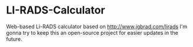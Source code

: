 # LI-RADS-Calculator
Web-based Li-RADS calculator based on http://www.jgbrad.com/lirads 
I'm gonna try to keep this an open-source project for easier updates in the future.
